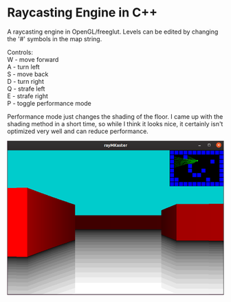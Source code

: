 # Raycasting Engine in C++

A raycasting engine in OpenGL/freeglut. Levels can be edited by changing\
the '#' symbols in the map string. 

Controls:\
W - move forward\
A - turn left\
S - move back \
D - turn right\
Q - strafe left\
E - strafe right\
P - toggle performance mode

Performance mode just changes the shading of the floor. I came up with the shading method in a short time, so while I think
it looks nice, it certainly isn't optimized very well and can reduce performance. 

![img](/raycaster.png)
